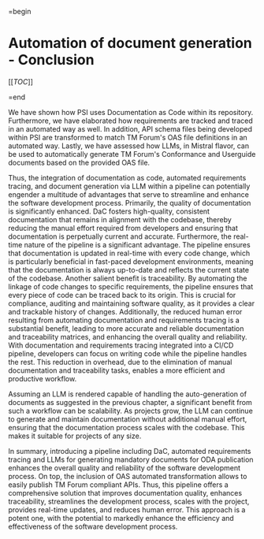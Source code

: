 =begin

# Automation of document generation - Conclusion

[[_TOC_]]

=end

We have shown how PSI uses Documentation as Code within its repository.
Furthermore, we have elaborated how requirements are tracked and traced in an automated way as well.
In addition, API schema files being developed within PSI are transformed to match TM Forum's OAS file definitions in an automated way.
Lastly, we have assessed how LLMs, in Mistral flavor, can be used to automatically generate TM Forum's Conformance and Userguide documents based on the provided OAS file.

Thus, the integration of documentation as code, automated requirements tracing, and document generation via LLM within a pipeline can potentially engender a multitude of advantages that serve to streamline and enhance the software development process.
Primarily, the quality of documentation is significantly enhanced.
DaC fosters high-quality, consistent documentation that remains in alignment with the codebase, thereby reducing the manual effort required from developers and ensuring that documentation is perpetually current and accurate.
Furthermore, the real-time nature of the pipeline is a significant advantage.
The pipeline ensures that documentation is updated in real-time with every code change, which is particularly beneficial in fast-paced development environments, meaning that the documentation is always up-to-date and reflects the current state of the codebase.
Another salient benefit is traceability.
By automating the linkage of code changes to specific requirements, the pipeline ensures that every piece of code can be traced back to its origin.
This is crucial for compliance, auditing and maintaining software quality, as it provides a clear and trackable history of changes.
Additionally, the reduced human error resulting from automating documentation and requirements tracing is a substantial benefit, leading to more accurate and reliable documentation and traceability matrices, and enhancing the overall quality and reliability.
With documentation and requirements tracing integrated into a CI/CD pipeline, developers can focus on writing code while the pipeline handles the rest.
This reduction in overhead, due to the elimination of manual documentation and traceability tasks, enables a more efficient and productive workflow.

Assuming an LLM is rendered capable of handling the auto-generation of documents as suggested in the previous chapter, a significant benefit from such a workflow can be scalability.
As projects grow, the LLM can continue to generate and maintain documentation without additional manual effort, ensuring that the documentation process scales with the codebase.
This makes it suitable for projects of any size.

In summary, introducing a pipeline including DaC, automated requirements tracing and LLMs for generating mandatory documents for ODA publication enhances the overall quality and reliability of the software development process.
On top, the inclusion of OAS automated transformation allows to easily publish TM Forum compliant APIs.
Thus, this pipeline offers a comprehensive solution that improves documentation quality, enhances traceability, streamlines the development process, scales with the project, provides real-time updates, and reduces human error.
This approach is a potent one, with the potential to markedly enhance the efficiency and effectiveness of the software development process.
